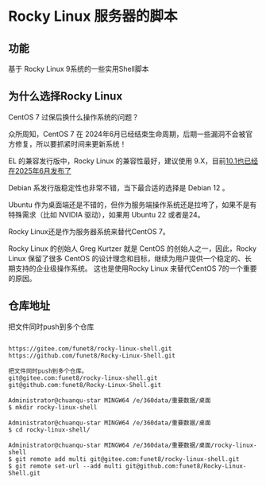 # Rocky Linux 服务器的脚本

## 功能

基于 Rocky Linux 9系统的一些实用Shell脚本



## 为什么选择Rocky Linux 

CentOS 7 过保后换什么操作系统的问题？

众所周知，CentOS 7 在 2024年6月已经结束生命周期，后期一些漏洞不会被官方修复，所以要抓紧时间来更新系统！

EL 的兼容发行版中，Rocky Linux 的兼容性最好，建议使用 9.X，目前[10.1也已经在2025年6月发布了](https://mp.weixin.qq.com/s/93KEfxV8THxrHlARHLJq_g)

Debian 系发行版稳定性也非常不错，当下最合适的选择是 Debian 12 。

Ubuntu 作为桌面端还是不错的，但作为服务端操作系统还是拉垮了，如果不是有特殊需求（比如 NVIDIA 驱动），如果用 Ubuntu 22 或者是24。

Rocky Linux还是作为服务器系统来替代CentOS 7。

Rocky Linux 的创始人 Greg Kurtzer 就是 CentOS 的创始人之一，因此，Rocky Linux 保留了很多 CentOS 的设计理念和目标，继续为用户提供一个稳定的、长期支持的企业级操作系统。 这也是使用Rocky Linux 来替代CentOS 7的一个重要的原因。







## 仓库地址

把文件同时push到多个仓库

```

https://gitee.com/funet8/rocky-linux-shell.git
https://github.com/funet8/Rocky-Linux-Shell.git

把文件同时push到多个仓库。
git@gitee.com:funet8/rocky-linux-shell.git
git@github.com:funet8/Rocky-Linux-Shell.git

```



```
Administrator@chuanqu-star MINGW64 /e/360data/重要数据/桌面
$ mkdir rocky-linux-shell

Administrator@chuanqu-star MINGW64 /e/360data/重要数据/桌面
$ cd rocky-linux-shell/

Administrator@chuanqu-star MINGW64 /e/360data/重要数据/桌面/rocky-linux-shell
$ git remote add multi git@gitee.com:funet8/rocky-linux-shell.git
$ git remote set-url --add multi git@github.com:funet8/Rocky-Linux-Shell.git



```





